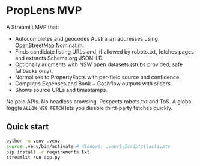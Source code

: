 # PropLens MVP


A Streamlit MVP that:
- Autocompletes and geocodes Australian addresses using OpenStreetMap Nominatim.
- Finds candidate listing URLs and, if allowed by robots.txt, fetches pages and extracts Schema.org JSON-LD.
- Optionally augments with NSW open datasets (stubs provided, safe fallbacks only).
- Normalises to PropertyFacts with per-field source and confidence.
- Computes Expenses and Bank + Cashflow outputs with sliders.
- Shows source URLs and timestamps.


No paid APIs. No headless browsing. Respects robots.txt and ToS. A global toggle `ALLOW_WEB_FETCH` lets you disable third-party fetches quickly.


## Quick start


```bash
python -m venv .venv
source .venv/bin/activate # Windows: .venv\\Scripts\\activate
pip install -r requirements.txt
streamlit run app.py